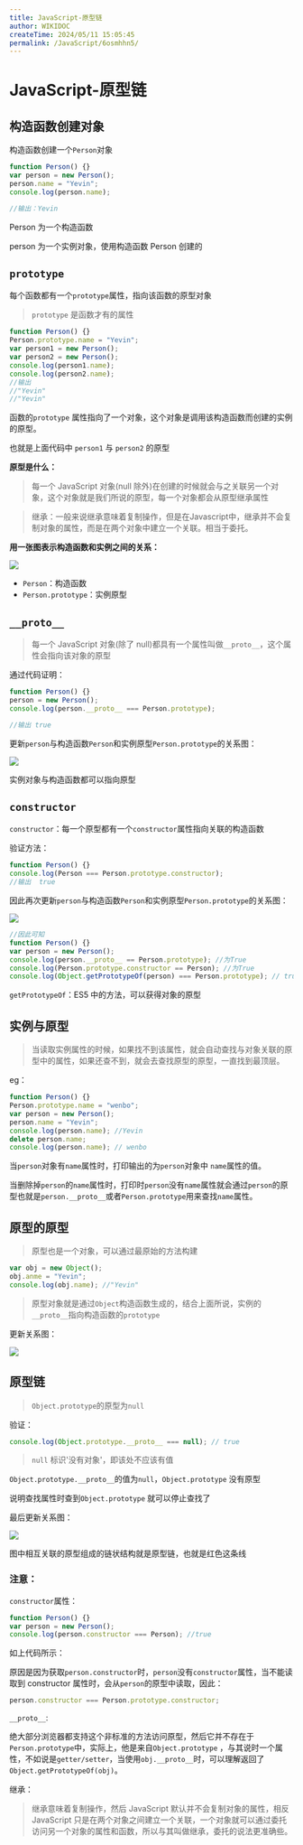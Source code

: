 ```yaml
---
title: JavaScript-原型链
author: WIKIDOC
createTime: 2024/05/11 15:05:45
permalink: /JavaScript/6osmhhn5/
---
```

# JavaScript-原型链

## 构造函数创建对象

构造函数创建一个`Person`对象

```javascript
function Person() {}
var person = new Person();
person.name = "Yevin";
console.log(person.name);

//输出：Yevin
```

Person 为一个构造函数

person 为一个实例对象，使用构造函数 Person 创建的

## `prototype`

每个函数都有一个`prototype`属性，指向该函数的原型对象

> `prototype` 是函数才有的属性

```javascript
function Person() {}
Person.prototype.name = "Yevin";
var person1 = new Person();
var person2 = new Person();
console.log(person1.name);
console.log(person2.name);
//输出
//"Yevin"
//"Yevin"
```

函数的`prototype` 属性指向了一个对象，这个对象是调用该构造函数而创建的实例的原型。

也就是上面代码中 `person1` 与 `person2` 的原型

**原型是什么：**

> 每一个 JavaScript 对象(null 除外)在创建的时候就会与之关联另一个对象，这个对象就是我们所说的原型，每一个对象都会从原型继承属性

> 继承：一般来说继承意味着复制操作，但是在Javascript中，继承并不会复制对象的属性，而是在两个对象中建立一个关联。相当于委托。

**用一张图表示构造函数和实例之间的关系：**

![](https://yevin.gitee.io/yiran/img/01-1.png#align=left&display=inline&height=415&margin=%5Bobject%20Object%5D&originHeight=415&originWidth=848&status=done&style=none&width=848)

- `Person`：构造函数
- `Person.prototype`：实例原型

## `__proto__`

> 每一个 JavaScript 对象(除了 null)都具有一个属性叫做`__proto__`，这个属性会指向该对象的原型

通过代码证明：

```javascript
function Person() {}
person = new Person();
console.log(person.__proto__ === Person.prototype);

//输出 true
```

更新`person`与构造函数`Person`和实例原型`Person.prototype`的关系图：

![](https://yevin.gitee.io/yiran/img/01-2.png#align=left&display=inline&height=505&margin=%5Bobject%20Object%5D&originHeight=505&originWidth=850&status=done&style=none&width=850)

实例对象与构造函数都可以指向原型

## `constructor`

`constructor`：每一个原型都有一个`constructor`属性指向关联的构造函数

验证方法：

```javascript
function Person() {}
console.log(Person === Person.prototype.constructor);
//输出  true
```

因此再次更新`person`与构造函数`Person`和实例原型`Person.prototype`的关系图：

![](https://yevin.gitee.io/yiran/img/01-3.png#align=left&display=inline&height=458&margin=%5Bobject%20Object%5D&originHeight=458&originWidth=781&status=done&style=none&width=781)

```javascript
//因此可知
function Person() {}
var person = new Person();
console.log(person.__proto__ == Person.prototype); //为True
console.log(Person.prototype.constructor == Person); //为True
console.log(Object.getPrototypeOf(person) === Person.prototype); // true
```

`getPrototypeOf`：ES5 中的方法，可以获得对象的原型

## 实例与原型

> 当读取实例属性的时候，如果找不到该属性，就会自动查找与对象关联的原型中的属性，如果还查不到，就会去查找原型的原型，一直找到最顶层。

eg：

```javascript
function Person() {}
Person.prototype.name = "wenbo";
var person = new Person();
person.name = "Yevin";
console.log(person.name); //Yevin
delete person.name;
console.log(person.name); // wenbo
```

当`person`对象有`name`属性时，打印输出的为`person`对象中 `name`属性的值。

当删除掉`person`的`name`属性时，打印时`person`没有`name`属性就会通过`person`的原型也就是`person.__proto__`或者`Person.prototype`用来查找`name`属性。

## 原型的原型

> 原型也是一个对象，可以通过最原始的方法构建

```javascript
var obj = new Object();
obj.anme = "Yevin";
console.log(obj.name); //"Yevin"
```

> 原型对象就是通过`Object`构造函数生成的，结合上面所说，实例的`__proto__`指向构造函数的`prototype`

更新关系图：

![](https://yevin.gitee.io/yiran/img/01-4.png#align=left&display=inline&height=587&margin=%5Bobject%20Object%5D&originHeight=587&originWidth=850&status=done&style=none&width=850)

## 原型链

> `Object.prototype`的原型为`null`

验证：

```javascript
console.log(Object.prototype.__proto__ === null); // true
```

> `null` 标识'没有对象'，即该处不应该有值

`Object.prototype.__proto__`的值为`null`，`Object.prototype` 没有原型

说明查找属性时查到`Object.prototype` 就可以停止查找了

最后更新关系图：

![](https://yevin.gitee.io/yiran/img/01-5.png#align=left&display=inline&height=722&margin=%5Bobject%20Object%5D&originHeight=722&originWidth=803&status=done&style=none&width=803)

图中相互关联的原型组成的链状结构就是原型链，也就是红色这条线

### 注意：

`constructor`属性：

```javascript
function Person() {}
var person = new Person();
console.log(person.constructor === Person); //true
```

如上代码所示：

原因是因为获取`person.constructor`时，`person`没有`constructor`属性，当不能读取到 constructor 属性时，会从`person`的原型中读取，因此：

```javascript
person.constructor === Person.prototype.constructor;
```

`__proto__`:

绝大部分浏览器都支持这个非标准的方法访问原型，然后它并不存在于`Person.prototype`中，实际上，他是来自`Object.prototype` ，与其说时一个属性，不如说是`getter/setter`，当使用`obj.__proto__`时，可以理解返回了`Object.getPrototypeOf(obj)`。

继承：

> 继承意味着复制操作，然后 JavaScript 默认并不会复制对象的属性，相反 JavaScript 只是在两个对象之间建立一个关联，一个对象就可以通过委托访问另一个对象的属性和函数，所以与其叫做继承，委托的说法更准确些。
